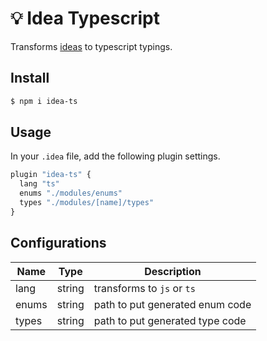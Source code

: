 # 💡 Idea Typescript

Transforms [ideas](https://github.com/OSSPhilippines/idea) to 
typescript typings.

## Install

```bash
$ npm i idea-ts
```

## Usage

In your `.idea` file, add the following plugin settings.

```js
plugin "idea-ts" {
  lang "ts"
  enums "./modules/enums"
  types "./modules/[name]/types"
}
```

## Configurations

| Name  | Type   | Description                     |
|-------|--------|---------------------------------|
| lang  | string | transforms to `js` or `ts`      |
| enums | string | path to put generated enum code |
| types | string | path to put generated type code |
